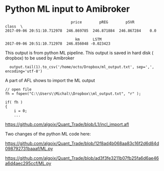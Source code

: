 # Python ML input to Amibroker

                                  price        pREG        pSVR       class  \
    2017-09-06 20:51:10.712978  246.869785  246.871884  246.867284    0.0   

                                    km      LSTM  
    2017-09-06 20:51:10.712978  246.856048 -0.023423  

This output is from python ML pipeline. This output is saved in hard disk ( dropbox) to be used by Amibroker
      
      output.tail(1).to_csv('/home/octo/Dropbox/ml_output.txt', sep=',', encoding='utf-8')

A part of AFL shows to import the ML output 
  
    // open file
    fh = fopen("C:\\Users\\Michal\\Dropbox\\ml_output.txt", "r" );

    if( fh )
    {
        i = 0;
        ...
https://github.com/algoix/Quant_Trade/blob/L1/incl_import.afl        
    

Two changes of the python ML code here:

https://github.com/algoix/Quant_Trade/blob/12f8ad4b068aa83c16f2d6d84d098792731baaaf/ML.py


https://github.com/algoix/Quant_Trade/blob/ad3f3fe3211b07fb25fa6d6ae46a6d4aec295ccf/ML.py
